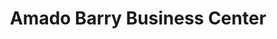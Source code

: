 ---
title: "Amado Barry Business Center"
url: /zwedru/amado-barry-business-center/
shop: Lebensmittel
---